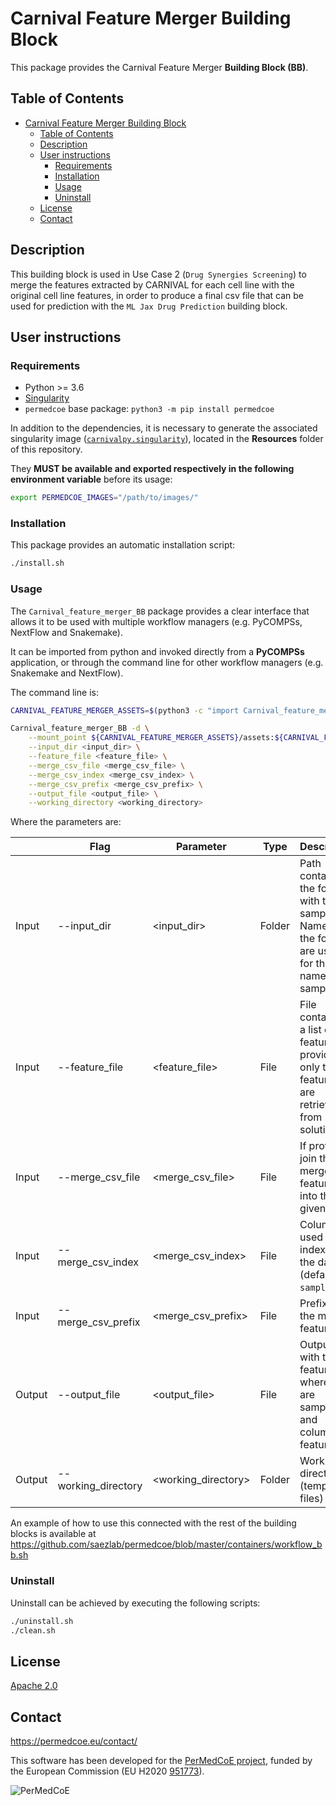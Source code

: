 # Carnival Feature Merger Building Block

This package provides the Carnival Feature Merger **Building Block (BB)**.

## Table of Contents

- [Carnival Feature Merger Building Block](#carnival-feature-merger-building-block)
  - [Table of Contents](#table-of-contents)
  - [Description](#description)
  - [User instructions](#user-instructions)
    - [Requirements](#requirements)
    - [Installation](#installation)
    - [Usage](#usage)
    - [Uninstall](#uninstall)
  - [License](#license)
  - [Contact](#contact)

## Description

This building block is used in Use Case 2 (`Drug Synergies Screening`) to merge the features extracted by CARNIVAL for each cell line with the original cell line features, in order to produce a final csv file that can be used for prediction with the `ML Jax Drug Prediction` building block.

## User instructions

### Requirements

- Python >= 3.6
- [Singularity](https://singularity.lbl.gov/docs-installation)
- `permedcoe` base package: `python3 -m pip install permedcoe`

In addition to the dependencies, it is necessary to generate the associated
singularity image ([`carnivalpy.singularity`](../Resources/images/carnivalpy.singularity)),
located in the **Resources** folder of this repository.

They **MUST be available and exported respectively in the following environment variable**
before its usage:

```bash
export PERMEDCOE_IMAGES="/path/to/images/"
```

### Installation

This package provides an automatic installation script:

```bash
./install.sh
```

### Usage

The `Carnival_feature_merger_BB` package provides a clear interface that allows
it to be used with multiple workflow managers (e.g. PyCOMPSs, NextFlow and
Snakemake).

It can be imported from python and invoked directly from a **PyCOMPSs**
application, or through the command line for other workflow managers
(e.g. Snakemake and NextFlow).

The command line is:

```bash
CARNIVAL_FEATURE_MERGER_ASSETS=$(python3 -c "import Carnival_feature_merger_BB; import os; print(os.path.dirname(Carnival_feature_merger_BB.__file__))")

Carnival_feature_merger_BB -d \
    --mount_point ${CARNIVAL_FEATURE_MERGER_ASSETS}/assets:${CARNIVAL_FEATURE_MERGER_ASSETS}/assets,<working_directory>:<working_directory> \
    --input_dir <input_dir> \
    --feature_file <feature_file> \
    --merge_csv_file <merge_csv_file> \
    --merge_csv_index <merge_csv_index> \
    --merge_csv_prefix <merge_csv_prefix> \
    --output_file <output_file> \
    --working_directory <working_directory>
```

Where the parameters are:

|        | Flag                | Parameter            | Type   | Description                                                                                             |
|--------|---------------------|----------------------|--------|---------------------------------------------------------------------------------------------------------|
| Input  | --input_dir         | \<input_dir>         | Folder | Path containing the folders with the samples. Name of the folders are used for the name of the samples  |
| Input  | --feature_file      | \<feature_file>      | File   | File containing a list of features. If provided, only those features are retrieved from solutions       |
| Input  | --merge_csv_file    | \<merge_csv_file>    | File   | If provided, join the merged features into the given file                                               |
| Input  | --merge_csv_index   | \<merge_csv_index>   | File   | Column ID used as the index for the data (default: `sample`)                                            |
| Input  | --merge_csv_prefix  | \<merge_csv_prefix>  | File   | Prefix for the merged features                                                                          |
| Output | --output_file       | \<output_file>       | File   | Output file with the features, where rows are samples and columns features                              |
| Output | --working_directory | \<working_directory> | Folder | Working directory (temporary files)                                                                     |

An example of how to use this connected with the rest of the building blocks is available at https://github.com/saezlab/permedcoe/blob/master/containers/workflow_bb.sh

### Uninstall

Uninstall can be achieved by executing the following scripts:

```bash
./uninstall.sh
./clean.sh
```

## License

[Apache 2.0](https://www.apache.org/licenses/LICENSE-2.0)

## Contact

<https://permedcoe.eu/contact/>

This software has been developed for the [PerMedCoE project](https://permedcoe.eu/), funded by the European Commission (EU H2020 [951773](https://cordis.europa.eu/project/id/951773)).

![](https://permedcoe.eu/wp-content/uploads/2020/11/logo_1.png "PerMedCoE")
